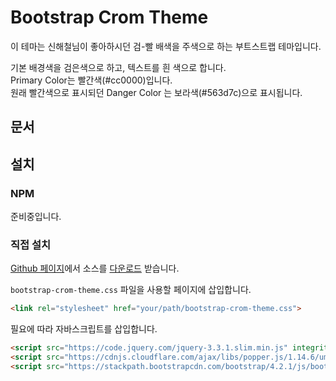 # Bootstrap Crom Theme

이 테마는 신해철님이 좋아하시던 검-빨 배색을 주색으로 하는 부트스트랩 테마입니다.

기본 배경색을 검은색으로 하고, 텍스트를 흰 색으로 합니다.  
Primary Color는 빨간색(#cc0000)입니다.  
원래 빨간색으로 표시되던 Danger Color 는 보라색(#563d7c)으로 표시됩니다.

## 문서



## 설치

### NPM

준비중입니다.

### 직접 설치

[Github 페이지](https://github.com/Unk/Bootstrap-Crom-Theme)에서 소스를 [다운로드](https://github.com/Unk/Bootstrap-Crom-Theme/archive/master.zip) 받습니다.

`bootstrap-crom-theme.css` 파일을 사용할 페이지에 삽입합니다.

```html
<link rel="stylesheet" href="your/path/bootstrap-crom-theme.css">
```

필요에 따라 자바스크립트를 삽입합니다.

```html
<script src="https://code.jquery.com/jquery-3.3.1.slim.min.js" integrity="sha384-q8i/X+965DzO0rT7abK41JStQIAqVgRVzpbzo5smXKp4YfRvH+8abtTE1Pi6jizo" crossorigin="anonymous"></script>
<script src="https://cdnjs.cloudflare.com/ajax/libs/popper.js/1.14.6/umd/popper.min.js" integrity="sha384-wHAiFfRlMFy6i5SRaxvfOCifBUQy1xHdJ/yoi7FRNXMRBu5WHdZYu1hA6ZOblgut" crossorigin="anonymous"></script>
<script src="https://stackpath.bootstrapcdn.com/bootstrap/4.2.1/js/bootstrap.min.js" integrity="sha384-B0UglyR+jN6CkvvICOB2joaf5I4l3gm9GU6Hc1og6Ls7i6U/mkkaduKaBhlAXv9k" crossorigin="anonymous"></script>
```
